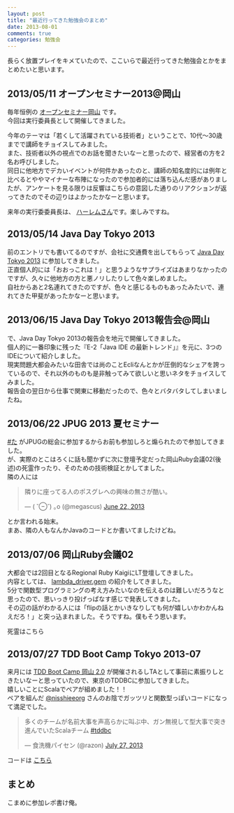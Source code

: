 ```yaml
---
layout: post
title: "最近行ってきた勉強会のまとめ"
date: 2013-08-01
comments: true
categories: 勉強会 
---
```


長らく放置プレイをキメていたので、ここいらで最近行ってきた勉強会とかをまとめたいと思います。

## 2013/05/11 オープンセミナー2013@岡山

毎年恒例の [オープンセミナー岡山](http://openseminar.okaya.ma/2013/) です。  
今回は実行委員長として開催してきました。  

今年のテーマは「若くして活躍されている技術者」ということで、10代〜30歳までで講師をチョイスしてみました。  
また、技術者以外の視点でのお話を聞きたいなーと思ったので、経営者の方を2名お呼びしました。  
同日に他地方でデカいイベントが何件かあったのと、講師の知名度的には例年と比べるとややマイナーな布陣になったので参加者的には落ち込んだ感がありましたが、アンケートを見る限りは反響はこちらの意図した通りのリアクションが返ってきたのでその辺りはよかったかなーと思います。

来年の実行委委員長は、 [ハーレムさん](http://twitter.com/mako_wis)です。楽しみですね。

## 2013/05/14 Java Day Tokyo 2013

前のエントリでも書いてるのですが、会社に交通費を出してもらって [Java Day Tokyo 2013](https://oj-events.jp/public/application/add/64) に参加してきました。  
正直個人的には「おおっこれは！」と思うようなサプライズはあまりなかったのですが、久々に他地方の方と悪ノリしたりして色々楽しめました。  
自社からあと2名連れてきたのですが、色々と感じるものもあったみたいで、連れてきた甲斐があったかなーと思います。

## 2013/06/15 Java Day Tokyo 2013報告会@岡山

で、Java Day Tokyo 2013の報告会を地元で開催してきました。  
個人的に一番印象に残った『E-2「Java IDE の最新トレンド」』を元に、3つのIDEについて紹介しました。  
現実問題大都会みたいな田舎では尚のことEcliなんとかが圧倒的なシェアを誇っているので、それ以外のものも是非触ってみて欲しいと思いネタをチョイスしてみました。  
報告会の翌日から仕事で関東に移動だったので、色々とバタバタしてしまいましたね。

## 2013/06/22 JPUG 2013 夏セミナー

[#た](http://twitter.com/soudai1025) がJPUGの総会に参加するからお前も参加しろと煽られたので参加してきました。  
が、実際のとこはろくに話も聞かずに次に登壇予定だった岡山Ruby会議02(後述)の死霊作ったり、そのための技術検証とかしてました。  
隣の人には

<blockquote class="twitter-tweet"><p>隣りに座ってる人のポスグレへの興味の無さが酷い。</p>&mdash; ( ˘⊖˘) ｡o (@megascus) <a href="https://twitter.com/megascus/statuses/348310596682407936">June 22, 2013</a></blockquote>
<script async src="//platform.twitter.com/widgets.js" charset="utf-8"></script>

とか言われる始末。  
まあ、隣の人もなんかJavaのコードとか書いてましたけどね。

## 2013/07/06 岡山Ruby会議02

大都会では2回目となるRegional Ruby KaigiにLT登壇してきました。  
内容としては、 [lambda_driver.gem](http://yuroyoro.github.io/lambda_driver/) の紹介をしてきました。  
5分で関数型プログラミングの考え方みたいなのを伝えるのは難しいだろうなと思ったので、思いっきり投げっぱなす感じで発表してきました。  
その辺の話がわかる人には「flipの話とかいきなりしても何が嬉しいかわかんねえだろ！」と突っ込まれました。そうですね。僕もそう思います。  

死霊はこちら
<script async class="speakerdeck-embed" data-id="55b473b0c83f013044650acab7f96924" data-ratio="1.33507170795306" src="//speakerdeck.com/assets/embed.js"></script>

## 2013/07/27 TDD Boot Camp Tokyo 2013-07

来月には [TDD Boot Camp 岡山 2.0](http://tddbc.doorkeeper.jp/events/4941) が開催されるしTAとして事前に素振りしときたいなーと思っていたので、東京のTDDBCに参加してきました。  
嬉しいことにScalaでペアが組めました！！  
ペアを組んだ [@nisshieeorg](https://twitter.com/nisshieeorg) さんのお陰でガッツリと関数型っぽいコードになって満足でした。

<blockquote class="twitter-tweet"><p>多くのチームが名前大事を声高らかに叫ぶ中、ガン無視して型大事で突き進んでいたScalaチーム <a href="https://twitter.com/search?q=%23tddbc&amp;src=hash">#tddbc</a></p>&mdash; 食洗機パイセン (@razon) <a href="https://twitter.com/razon/statuses/361034083670818817">July 27, 2013</a></blockquote>
<script async src="//platform.twitter.com/widgets.js" charset="utf-8"></script>

コードは [こちら](https://github.com/shizone/tddbc201307)

## まとめ

こまめに参加レポ書け俺。
